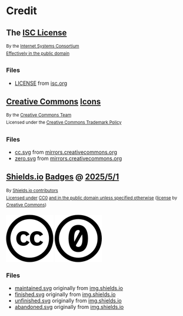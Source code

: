 <!---

ISC License

Copyright 2025 Esoteric Enderman

Permission to use, copy, modify, and/or distribute this software for any purpose with or without fee is hereby granted, provided that the above copyright notice and this permission notice appear in all copies.

THE SOFTWARE IS PROVIDED "AS IS" AND THE AUTHOR DISCLAIMS ALL WARRANTIES WITH REGARD TO THIS SOFTWARE INCLUDING ALL IMPLIED WARRANTIES OF MERCHANTABILITY AND FITNESS. IN NO EVENT SHALL THE AUTHOR BE LIABLE FOR ANY SPECIAL, DIRECT, INDIRECT, OR CONSEQUENTIAL DAMAGES OR ANY DAMAGES WHATSOEVER RESULTING FROM LOSS OF USE, DATA OR PROFITS, WHETHER IN AN ACTION OF CONTRACT, NEGLIGENCE OR OTHER TORTIOUS ACTION, ARISING OUT OF OR IN CONNECTION WITH THE USE OR PERFORMANCE OF THIS SOFTWARE.

--->

# Credit

## The [ISC License][isc-license]

<sup>By the [Internet Systems Consortium][isc-license-author]</sup>\
<sup>[Effectively in the public domain][isc-license-license]</sup>

### Files

* [LICENSE][isc-license-local] from [isc.org][isc-license]

## [Creative Commons][cc] [Icons][cc-icons]

<sup>By the [Creative Commons Team][cc-authors]</sup>\
<sup>Licensed under the [Creative Commons Trademark Policy][cc-trademark-policy]</sup>

### Files

* [cc.svg][cc-icon] from [mirrors.creativecommons.org][cc-icon-remote]
* [zero.svg][cc0-icon] from [mirrors.creativecommons.org][cc0-icon-remote]

## [Shields.io][shields] [Badges][shields-badges] @ [2025/5/1][shields@2025/5/1]

<sup>By [Shields.io contributors][shields-author]</sup>\
<sup>[Licensed under][shields-license-statement] [CC0][shields-license] [and in the public domain unless specified otherwise][shields-license-statement] ([license][cc0] by [Creative Commons][cc])</sup>

[![Creative Commons icon][cc-icon]][cc]
[![Creative Commons 0 icon][cc0-icon]][cc0]

### Files

* [maintained.svg][maintained-original] originally from [img.shields.io][maintained-remote]
* [finished.svg][finished-original] originally from [img.shields.io][finished-remote]
* [unfinished.svg][unfinished-original] originally from [img.shields.io][unfinished-remote]
* [abandoned.svg][abandoned-original] originally from [img.shields.io][abandoned-remote]

<!--- Link aliases --->

<!--- Credit --->

<!--- ISC License --->

[isc-license]: https://www.isc.org/licenses/
[isc-license-local]: ../LICENSE

[isc-license-license]: https://www.isc.org/licenses/

[isc-license-author]: https://www.isc.org/

<!--- CC icons --->

[cc]: https://creativecommons.org/

[cc-icons]: https://creativecommons.org/mission/downloads#icons

[cc-icon]: ./assets/images/icons/cc/cc.svg
[cc0-icon]: ./assets/images/icons/cc/zero.svg

[cc-icon-remote]: https://mirrors.creativecommons.org/presskit/icons/cc.svg
[cc0-icon-remote]: https://mirrors.creativecommons.org/presskit/icons/zero.svg

[cc-authors]: https://creativecommons.org/mission/team/

<!--- Badges --->

<!--- Shields.io --->

[shields]: https://shields.io/
[shields@2025/5/1]: https://github.com/badges/shields/tree/29e39351ae557d536580d90521c390514b867e19

[shields-badges]: https://shields.io/badges

[maintained-original]: ../assets/images/badges/maintained.svg
[finished-original]: ../assets/images/badges/finished.svg
[unfinished-original]: ../assets/images/badges/unfinished.svg
[abandoned-original]: ../assets/images/badges/abandoned.svg

[maintained-remote]: https://img.shields.io/badge/%F0%9F%94%84%20Project%20status-Maintained-teal?style=for-the-badge&link=https%3A%2F%2Fgitlab.com%2Fesoterictemplates%2Fstatus-badges%23project-status&link=https%3A%2F%2Fgitlab.com%2Fesoterictemplates%2Fstatus-badges%23maintained
[finished-remote]: https://img.shields.io/badge/%E2%9C%85%20Project%20status-Finished-green?style=for-the-badge&link=https%3A%2F%2Fgitlab.com%2Fesoterictemplates%2Fstatus-badges%23project-status&link=https%3A%2F%2Fgitlab.com%2Fesoterictemplates%2Fstatus-badges%23finished
[unfinished-remote]: https://img.shields.io/badge/%F0%9F%9A%A7%20Project%20status-Unfinished-yellow?style=for-the-badge&link=https%3A%2F%2Fgitlab.com%2Fesoterictemplates%2Fstatus-badges%23project-status&link=https%3A%2F%2Fgitlab.com%2Fesoterictemplates%2Fstatus-badges%23unfinished
[abandoned-remote]: https://img.shields.io/badge/%E2%9D%8C%20Project%20status-Abandoned-red?style=for-the-badge&link=https%3A%2F%2Fgitlab.com%2Fesoterictemplates%2Fstatus-badges%23project-status&link=https%3A%2F%2Fgitlab.com%2Fesoterictemplates%2Fstatus-badges%23abandoned

[shields-author]: https://shields.io/community#contributors

[shields-license-statement]: https://github.com/badges/shields/tree/29e39351ae557d536580d90521c390514b867e19?tab=readme-ov-file#license
[shields-license]: https://github.com/badges/shields/blob/29e39351ae557d536580d90521c390514b867e19/LICENSE

<!--- Generic licenses --->

[cc0]: https://creativecommons.org/publicdomain/zero/1.0/

[cc-trademark-policy]: https://creativecommons.org/policies/#trademark
